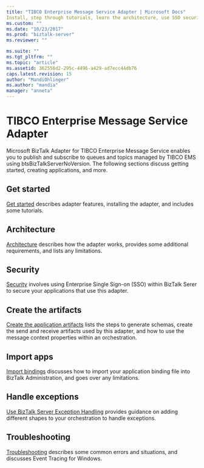 ```yaml
---
title: "TIBCO Enterprise Message Service Adapter | Microsoft Docs"
Install, step through tutorials, learn the architecture, use SSO security, create your applications, import the binding file, and add exception handling when using the BizTalk Adapter for TIBCO EMS in BizTalk Server
ms.custom: ""
ms.date: "10/23/2017"
ms.prod: "biztalk-server"
ms.reviewer: ""

ms.suite: ""
ms.tgt_pltfrm: ""
ms.topic: "article"
ms.assetid: 362556d2-295c-4496-a429-ad7ecc44db76
caps.latest.revision: 15
author: "MandiOhlinger"
ms.author: "mandia"
manager: "anneta"
---
```

# TIBCO Enterprise Message Service Adapter
Microsoft BizTalk Adapter for TIBCO Enterprise Message Service enables you to publish and subscribe to queues and topics managed by TIBCO EMS using btsBizTalkServerNoVersion.  The following sections discuss getting started, creating applications, and more.  
   
## Get started
[Get started](../core/getting-started-with-biztalk-adapter-for-tibco-enterprise-message-service.md) describes adapter features, installing the adapter, and includes some tutorials.

## Architecture
[Architecture](../core/planning-and-architecture16.md) describes how the adapter works, provides some additional requirements, and lists any limitations.

## Security
[Security](../core/security-in-biztalk-adapter-for-tibco-ems.md) involves using Enterprise Single Sign-on (SSO) within BizTalk Serer to secure your applications that use this adapter.

## Create the artifacts
[Create the application artifacts](../core/developing-applications5.md) lists the steps to generate schemas, create the send and receive artifacts used by this adapter, and how to use the message context properties within an orchestration.

## Import apps
[Import bindings](../core/deploying-biztalk-adapter-for-tibco-enterprise-message-service.md) discusses how to import your application binding file into BizTalk Administration, and goes over any limitations. 

## Handle exceptions
[Use BizTalk Server Exception Handling](../core/using-biztalk-server-exception-handling5.md) provides guidance on adding different shapes to your orchestration to handle exceptions.

## Troubleshooting
 [Troubleshooting](../core/troubleshooting-tibco-enterprise-message-service.md) describes some common errors and situations, and discusses Event Tracing for Windows.